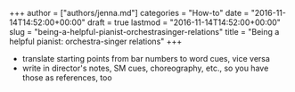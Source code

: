 +++
author = ["authors/jenna.md"]
categories = "How-to"
date = "2016-11-14T14:52:00+00:00"
draft = true
lastmod = "2016-11-14T14:52:00+00:00"
slug = "being-a-helpful-pianist-orchestrasinger-relations"
title = "Being a helpful pianist: orchestra-singer relations"
+++

- translate starting points from bar numbers to word cues, vice versa
- write in director's notes, SM cues, choreography, etc., so you have those as references, too

